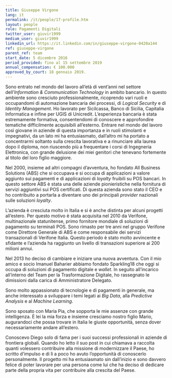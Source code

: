 ```yaml
---
title: Giuseppe Virgone
lang: it
permalink: /it/people/17-profile.htm
layout: people
role: Pagamenti Digitali
twitter_user: giuvir1999
medium_user: giuvir1999
linkedin_url: https://it.linkedin.com/in/giuseppe-virgone-0420a144
ref: giuseppe-virgone
parent_ref: team
start_date: 5 dicembre 2016
period_provided: fino al 15 settembre 2019
annual_compensation: € 100.000
approved_by_court: 18 gennaio 2019.
---
```

Sono entrato nel mondo del lavoro all’età di vent’anni nel settore dell’*Information & Communication Technology* in ambito bancario. In questo ambiente sono cresciuto professionalmente, ricoprendo vari ruoli e occupandomi di automazione bancaria dei processi, di *Logical Security* e di *Identity Management*. Ho lavorato per Sicilcassa, Banco di Sicilia, Capitalia Informatica e infine per UGIS di Unicredit. L’esperienza bancaria è stata estremamente formativa, consentendomi di conoscere e approfondire tematiche difficilmente acquisibili all’esterno. Entrare nel mondo del lavoro così giovane in aziende di questa importanza e in ruoli stimolanti e impegnativi, da un lato mi ha entusiasmato, dall’altro mi ha portato a concentrarmi soltanto sulla crescita lavorativa e a rinunciare alla laurea dopo il diploma, non riuscendo più a frequentare i corsi di Ingegneria Elettronica, con grande delusione dei miei genitori che tenevano fortemente al titolo del loro figlio maggiore.

Nel 2000, insieme ad altri compagni d’avventura, ho fondato All Business Solutions (ABS) che si occupava e si occupa di applicazioni a valore aggiunto sui pagamenti e di applicazioni di *loyalty* fruibili su POS bancari. In questo settore ABS è stata una delle aziende pionieristiche nella fornitura di servizi aggiuntivi sui POS certificati. Di questa azienda sono stato il CEO e ho contribuito a portarla a diventare uno dei principali *provider* nazionali sulle soluzioni *loyalty*.

L’azienda è cresciuta molto in Italia e si è anche distinta per alcuni progetti all’estero. Per questo motivo è stata acquisita nel 2010 da Verifone, multinazionale statunitense, primo fornitore mondiale di soluzioni di pagamento su terminali POS. Sono rimasto per tre anni nel gruppo Verifone come Direttore Generale di ABS e come responsabile dei servizi transazionali di Verifone Italia. Questo periodo è stato molto avvincente e sfidante e l’azienda ha raggiunto un livello di transazioni superiore ai 200 milioni annui.

Nel 2013 ho deciso di cambiare e iniziare una nuova avventura. Con il mio amico e socio Imanuel Baharier abbiamo fondato Sparkling18 che oggi si occupa di soluzioni di pagamento digitale e *wallet*. In seguito all’incarico all’interno del Team per la Trasformazione Digitale, ho rassegnato le dimissioni dalla carica di Amministratore Delegato.

Sono molto appassionato di tecnologie e di pagamenti in generale, ma anche interessato a sviluppare i temi legati ai *Big Data*, alla *Predictive Analysis*  e al *Machine Learning*.

Sono sposato con Maria Pia, che sopporta le mie assenze con grande intelligenza. È lei la mia forza e insieme cresciamo nostro figlio Mario, augurandoci che possa trovare in Italia le giuste opportunità, senza dover necessariamente andare all’estero.


Conoscevo Diego solo di fama per i suoi successi professionali in aziende di frontiera globali. Quando ho letto il suo post in cui chiamava a raccolta quanti volessero contribuire alla missione di modernizzare il Paese, ho scritto d’impulso e di lì a poco ho avuto l’opportunità di conoscerlo personalmente. Il progetto mi ha entusiasmato sin dall’inizio e sono davvero felice di poter lavorare per una persona come lui che ha deciso di dedicare parte della propria vita per contribuire alla crescita del Paese.

